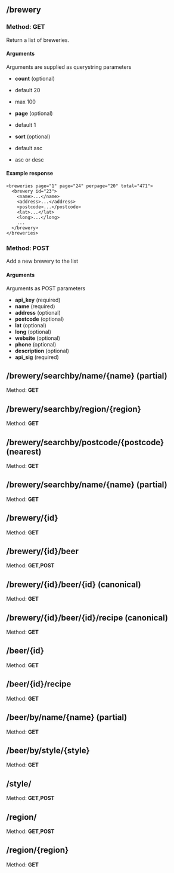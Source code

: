 

## /brewery
### Method: GET
Return a list of breweries.

#### Arguments

Arguments are supplied as querystring parameters

* **count** (optional) 
 * default 20 
 * max 100

* **page** (optional)
 * default 1

* **sort** (optional)
 * default asc
 * asc or desc
   
#### Example response
    <breweries page="1" page="24" perpage="20" total="471">
      <brewery id="23">
        <name>...</name>
        <address>...</address>
        <postcode>...</postcode>
        <lat>...</lat>
        <long>...</long>
        ...
      </brewery>
    </breweries>

### Method: POST
Add a new brewery to the list

#### Arguments

Arguments as POST parameters

* **api_key** (required)
* **name** (required)
* **address** (optional)
* **postcode** (optional)
* **lat** (optional)
* **long** (optional)
* **website** (optional)
* **phone** (optional)
* **description** (optional)
* **api_sig** (required)

## /brewery/searchby/name/{name} (partial)
Method: **GET**

## /brewery/searchby/region/{region} 
Method: **GET**

## /brewery/searchby/postcode/{postcode} (nearest)
Method: **GET**

## /brewery/searchby/name/{name} (partial)
Method: **GET**

## /brewery/{id}
Method: **GET**

## /brewery/{id}/beer
Method: **GET,POST**

## /brewery/{id}/beer/{id} (canonical)
Method: **GET**

## /brewery/{id}/beer/{id}/recipe (canonical)
Method: **GET**

## /beer/{id}
Method: **GET**

## /beer/{id}/recipe
Method: **GET**

## /beer/by/name/{name} (partial)
Method: **GET**

## /beer/by/style/{style}
Method: **GET**

## /style/
Method: **GET,POST**

## /region/
Method: **GET,POST**

## /region/{region}
Method: **GET**
